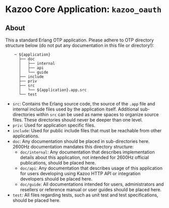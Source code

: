 # Kazoo Core Application: `kazoo_oauth`

## About

This a standard Erlang OTP application. Please adhere to OTP directory structure below (do not put any documentation in this file or directory!):

```
    ─ ${application}
      ├── doc
      │   ├── internal
      │   ├── api
      │   └── guide
      ├── include
      ├── priv
      ├── src
      │   └── ${application}.app.src
      └── test
```

* `src`: Contains the Erlang source code, the source of the `.app` file and internal include files used by the application itself. Additional sub-directories within `src` can be used as name spaces to organize source files. These directories should never be deeper than one level.
* `priv`: Used for application specific files.
* `include`: Used for public include files that must be reachable from other applications.
* `doc`: Any documentation should be placed in sub-directories here. 2600Hz documentation mandates this directory structure:
    * `doc/internal`: Any documentation that describes implementation details about this application, not intended for 2600Hz official publications, should be placed here.
    * `doc/api`: Any documentation that describes usage of this application for users developing using Kazoo HTTP API or integration developers should be placed here.
    * `doc/guide`: All documentations intended for users, administrators and resellers or reference manual or user guides should be placed here.
* `test`: All files regarding tests, such as unit test and test specifications, should be placed here.
